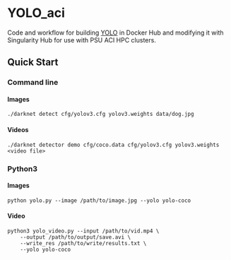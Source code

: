 # YOLO_aci
Code and workflow for building [YOLO](https://pjreddie.com/darknet/yolo/)
in Docker Hub and modifying it with Singularity Hub for use with PSU
ACI HPC clusters.

## Quick Start

### Command line
#### Images
```
./darknet detect cfg/yolov3.cfg yolov3.weights data/dog.jpg
```

#### Videos
```
./darknet detector demo cfg/coco.data cfg/yolov3.cfg yolov3.weights <video file>
```

### Python3

#### Images
```
python yolo.py --image /path/to/image.jpg --yolo yolo-coco
```

#### Video
```
python3 yolo_video.py --input /path/to/vid.mp4 \
	--output /path/to/output/save.avi \
	--write_res /path/to/write/results.txt \
	--yolo yolo-coco
  ```
